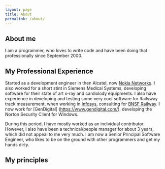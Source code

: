 ```yaml
---
layout: page
title: About
permalink: /about/
---
```


## About me
I am a programmer, who loves to write code and have been doing that professionally since September 2000.

## My Professional Experience
Started as a development engineer in then Alcatel, now [Nokia Networks](https://www.nokia.com/networks/). I also worked for a short stint in Siemens Medical Systems, developing software for their state of art x-ray and cardiolody equipments. I also have experience in developing and testing some very cool software for Railyway track measurement, when working in [Infosys](https://www.infosys.com/), consulting for [BNSF Railway](https://www.bnsf.com/). I now work for [GenDigital] (https://www.gendigital.com/), developing the Norton Security Client for Windows. 

During this period, I have mostly worked as an individual contributor. However, I also have been a technical/people manager for about 3 years, which did not appeal to me very much. I am now a Senior Principal Software Engineer, who likes to be on the ground with other programmers and get my hands dirty.

## My principles

